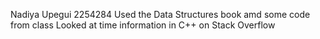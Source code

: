 Nadiya Upegui
2254284
Used the Data Structures book amd some code from class
Looked at time information in C++ on Stack Overflow
